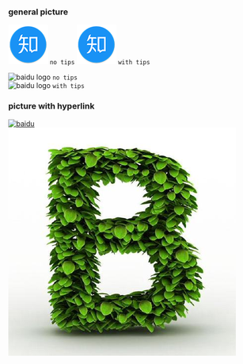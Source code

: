 ### general picture

![zhihu logo](/images/zhihu.png)    `no tips` 
![zhihu logo](/images/zhihu.png "this is zhihu logo!")   `with tips` <br>

![baidu logo](http://www.baidu.com/img/bdlogo.gif) `no tips`  
![baidu logo](http://www.baidu.com/img/bdlogo.gif "this is baidu gif") `with tips` <br>

### picture with hyperlink

[![baidu]](http://baidu.com)
[![mylogo]](https://github.com/Bepartofyou)

[baidu]:http://www.baidu.com/img/bdlogo.gif "百度Logo"
[mylogo]:/images/Bepartofyou.jpg "this is my github logo"
